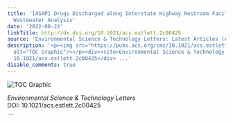 ```yaml
---
title: '[ASAP] Drugs Discharged along Interstate Highway Restroom Facilities in Kentucky:
  Wastewater Analysis'
date: '2022-08-22'
linkTitle: http://dx.doi.org/10.1021/acs.estlett.2c00425
source: 'Environmental Science & Technology Letters: Latest Articles (ACS Publications)'
description: '<p><img src="https://pubs.acs.org/cms/10.1021/acs.estlett.2c00425/asset/images/medium/ez2c00425_0002.gif"
  alt="TOC Graphic"/></p><div><cite>Environmental Science & Technology Letters</cite></div><div>DOI:
  10.1021/acs.estlett.2c00425</div> ...'
disable_comments: true
---
```

<p><img src="https://pubs.acs.org/cms/10.1021/acs.estlett.2c00425/asset/images/medium/ez2c00425_0002.gif" alt="TOC Graphic"/></p><div><cite>Environmental Science & Technology Letters</cite></div><div>DOI: 10.1021/acs.estlett.2c00425</div> ...